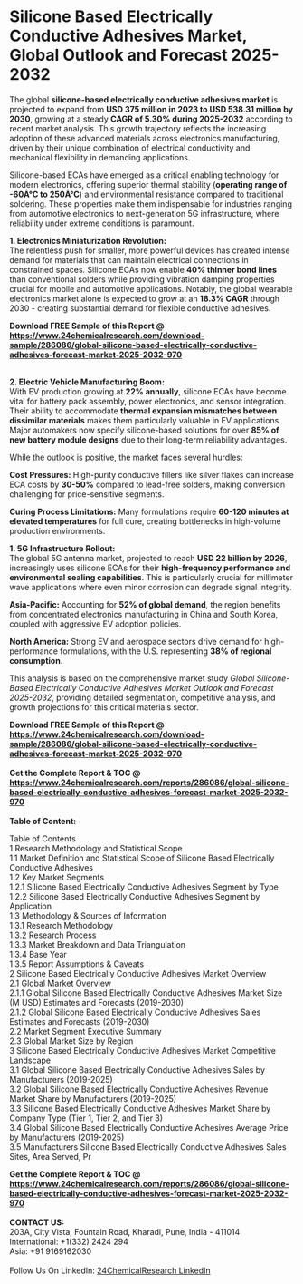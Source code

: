 <h1>Silicone Based Electrically Conductive Adhesives Market, Global Outlook and Forecast 2025-2032</h1><p>The global <strong>silicone-based electrically conductive adhesives market</strong> is projected to expand from <strong>USD 375 million in 2023 to USD 538.31 million by 2030</strong>, growing at a steady <strong>CAGR of 5.30% during 2025-2032</strong> according to recent market analysis. This growth trajectory reflects the increasing adoption of these advanced materials across electronics manufacturing, driven by their unique combination of electrical conductivity and mechanical flexibility in demanding applications.</p><p>Silicone-based ECAs have emerged as a critical enabling technology for modern electronics, offering superior thermal stability (<strong>operating range of -60Â°C to 250Â°C</strong>) and environmental resistance compared to traditional soldering. These properties make them indispensable for industries ranging from automotive electronics to next-generation 5G infrastructure, where reliability under extreme conditions is paramount.</p><p><strong>1. Electronics Miniaturization Revolution:</strong><br>
The relentless push for smaller, more powerful devices has created intense demand for materials that can maintain electrical connections in constrained spaces. Silicone ECAs now enable <strong>40% thinner bond lines</strong> than conventional solders while providing vibration damping properties crucial for mobile and automotive applications. Notably, the global wearable electronics market alone is expected to grow at an <strong>18.3% CAGR</strong> through 2030 - creating substantial demand for flexible conductive adhesives.</p><div><b>Download FREE Sample of this Report @ 
            <a href="https://www.24chemicalresearch.com/download-sample/286086/global-silicone-based-electrically-conductive-adhesives-forecast-market-2025-2032-970">
            https://www.24chemicalresearch.com/download-sample/286086/global-silicone-based-electrically-conductive-adhesives-forecast-market-2025-2032-970</a></b></div><br><p><strong>2. Electric Vehicle Manufacturing Boom:</strong><br>
With EV production growing at <strong>22% annually</strong>, silicone ECAs have become vital for battery pack assembly, power electronics, and sensor integration. Their ability to accommodate <strong>thermal expansion mismatches between dissimilar materials</strong> makes them particularly valuable in EV applications. Major automakers now specify silicone-based solutions for over <strong>85% of new battery module designs</strong> due to their long-term reliability advantages.</p><p>While the outlook is positive, the market faces several hurdles:</p><p><strong>Cost Pressures:</strong> High-purity conductive fillers like silver flakes can increase ECA costs by <strong>30-50%</strong> compared to lead-free solders, making conversion challenging for price-sensitive segments.</p><p><strong>Curing Process Limitations:</strong> Many formulations require <strong>60-120 minutes at elevated temperatures</strong> for full cure, creating bottlenecks in high-volume production environments.</p><p><strong>1. 5G Infrastructure Rollout:</strong><br>
The global 5G antenna market, projected to reach <strong>USD 22 billion by 2026</strong>, increasingly uses silicone ECAs for their <strong>high-frequency performance and environmental sealing capabilities</strong>. This is particularly crucial for millimeter wave applications where even minor corrosion can degrade signal integrity.</p><p><strong>Asia-Pacific:</strong> Accounting for <strong>52% of global demand</strong>, the region benefits from concentrated electronics manufacturing in China and South Korea, coupled with aggressive EV adoption policies.</p><p><strong>North America:</strong> Strong EV and aerospace sectors drive demand for high-performance formulations, with the U.S. representing <strong>38% of regional consumption</strong>.</p><p>This analysis is based on the comprehensive market study <em>Global Silicone-Based Electrically Conductive Adhesives Market Outlook and Forecast 2025-2032</em>, providing detailed segmentation, competitive analysis, and growth projections for this critical materials sector.</p><div><b>Download FREE Sample of this Report @ 
            <a href="https://www.24chemicalresearch.com/download-sample/286086/global-silicone-based-electrically-conductive-adhesives-forecast-market-2025-2032-970">
            https://www.24chemicalresearch.com/download-sample/286086/global-silicone-based-electrically-conductive-adhesives-forecast-market-2025-2032-970</a></b></div><br><div><b>Get the Complete Report & TOC @ 
            <a href="https://www.24chemicalresearch.com/reports/286086/global-silicone-based-electrically-conductive-adhesives-forecast-market-2025-2032-970">
            https://www.24chemicalresearch.com/reports/286086/global-silicone-based-electrically-conductive-adhesives-forecast-market-2025-2032-970</a></b></div><br>
            <b>Table of Content:</b><p>Table of Contents<br />
1 Research Methodology and Statistical Scope<br />
1.1 Market Definition and Statistical Scope of Silicone Based Electrically Conductive Adhesives<br />
1.2 Key Market Segments<br />
1.2.1 Silicone Based Electrically Conductive Adhesives Segment by Type<br />
1.2.2 Silicone Based Electrically Conductive Adhesives Segment by Application<br />
1.3 Methodology & Sources of Information<br />
1.3.1 Research Methodology<br />
1.3.2 Research Process<br />
1.3.3 Market Breakdown and Data Triangulation<br />
1.3.4 Base Year<br />
1.3.5 Report Assumptions & Caveats<br />
2 Silicone Based Electrically Conductive Adhesives Market Overview<br />
2.1 Global Market Overview<br />
2.1.1 Global Silicone Based Electrically Conductive Adhesives Market Size (M USD) Estimates and Forecasts (2019-2030)<br />
2.1.2 Global Silicone Based Electrically Conductive Adhesives Sales Estimates and Forecasts (2019-2030)<br />
2.2 Market Segment Executive Summary<br />
2.3 Global Market Size by Region<br />
3 Silicone Based Electrically Conductive Adhesives Market Competitive Landscape<br />
3.1 Global Silicone Based Electrically Conductive Adhesives Sales by Manufacturers (2019-2025)<br />
3.2 Global Silicone Based Electrically Conductive Adhesives Revenue Market Share by Manufacturers (2019-2025)<br />
3.3 Silicone Based Electrically Conductive Adhesives Market Share by Company Type (Tier 1, Tier 2, and Tier 3)<br />
3.4 Global Silicone Based Electrically Conductive Adhesives Average Price by Manufacturers (2019-2025)<br />
3.5 Manufacturers Silicone Based Electrically Conductive Adhesives Sales Sites, Area Served, Pr</p><div><b>Get the Complete Report & TOC @ 
            <a href="https://www.24chemicalresearch.com/reports/286086/global-silicone-based-electrically-conductive-adhesives-forecast-market-2025-2032-970">
            https://www.24chemicalresearch.com/reports/286086/global-silicone-based-electrically-conductive-adhesives-forecast-market-2025-2032-970</a></b></div><br><b>CONTACT US:</b><br>
            203A, City Vista, Fountain Road, Kharadi, Pune, India - 411014<br>
            International: +1(332) 2424 294<br>
            Asia: +91 9169162030 <br><br>
            Follow Us On LinkedIn: <a href="https://www.linkedin.com/company/24chemicalresearch/">24ChemicalResearch LinkedIn</a>